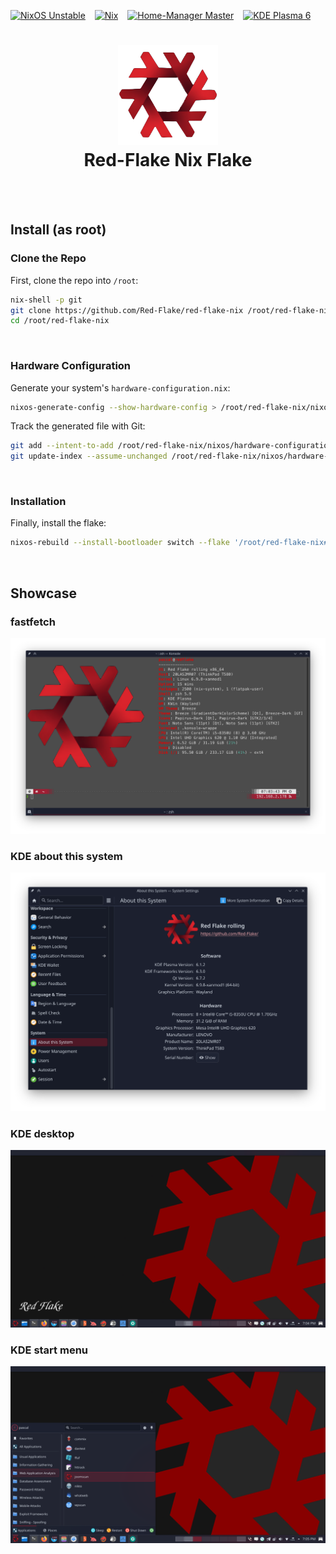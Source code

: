 [![NixOS Unstable](https://img.shields.io/badge/NixOS-unstable-informational?style=flat-square&logo=NixOS&logoColor=white)](https://nixos.org)
&ensp;
[![Nix](https://img.shields.io/badge/Nix-5277C3?logo=nixos&style=flat-square&logoColor=fff)](#)
&ensp;
[![Home-Manager Master](https://img.shields.io/badge/home_manager-master-blue?style=flat-square)](#)
&ensp;
[![KDE Plasma 6](https://img.shields.io/badge/KDE_Plasma-6-blue?style=flat-square)](#)


<h1 align="center">
   <img src="https://raw.githubusercontent.com/Red-Flake/artwork/main/logos/RedFlake_Logo_256x256px.png" width="160"/> 
   <br>
   Red-Flake Nix Flake
</h1>

<br><br>

## Install (as root)

### Clone the Repo

First, clone the repo into `/root`:

```bash
nix-shell -p git
git clone https://github.com/Red-Flake/red-flake-nix /root/red-flake-nix
cd /root/red-flake-nix
```

<br>

### Hardware Configuration

Generate your system's `hardware-configuration.nix`:

```bash
nixos-generate-config --show-hardware-config > /root/red-flake-nix/nixos/hardware-configuration.nix
```

Track the generated file with Git:

```bash
git add --intent-to-add /root/red-flake-nix/nixos/hardware-configuration.nix
git update-index --assume-unchanged /root/red-flake-nix/nixos/hardware-configuration.nix
```

<br>

### Installation

Finally, install the flake:

```bash
nixos-rebuild --install-bootloader switch --flake '/root/red-flake-nix#redflake'
```

<br>

## Showcase

### fastfetch

![](assets/screenshots/fastfetch.png)

### KDE about this system

![](assets/screenshots/kde_about_this_system.png)

### KDE desktop

![](assets/screenshots/kde_desktop_tidy.png)

### KDE start menu

![](assets/screenshots/kde_start_menu.png)
